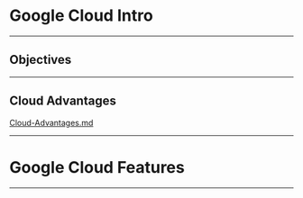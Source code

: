 # Google Cloud Intro

---

## Objectives

---

## Cloud Advantages

[Cloud-Advantages.md](Cloud-Advantages.md)

---

# Google Cloud Features

---
